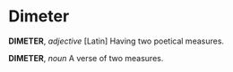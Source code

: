 # Dimeter

**DIMETER**, _adjective_ \[Latin\] Having two poetical measures.

**DIMETER**, _noun_ A verse of two measures.